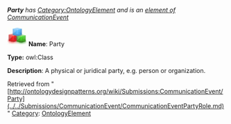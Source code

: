 ___Party__ has [Category:OntologyElement](../../Category/OntologyElement.md "Category:OntologyElement") and is an [element of](../../Property/ElementOf.md "Property:ElementOf") [CommunicationEvent](../../Submissions/CommunicationEvent.md "Submissions:CommunicationEvent")_


  




[![Class](../../images/thumb/2/27/Class.gif/45px-Class.gif)](../../Image/Class.gif.md "Class")
__Name__: Party 


__Type:__ owl:Class 


__Description__: A physical or juridical party, e.g. person or organization. 





Retrieved from "[http://ontologydesignpatterns.org/wiki/Submissions:CommunicationEvent/Party](../../Submissions/CommunicationEvent/CommunicationEventPartyRole.md)"
 [Category](http://ontologydesignpatterns.org/wiki/Special:Categories "Special:Categories"): [OntologyElement](../../Category/OntologyElement.md "Category:OntologyElement")